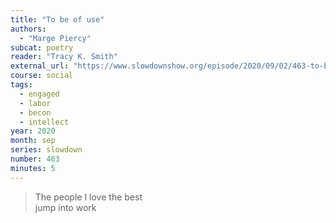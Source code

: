 ```yaml
---
title: "To be of use"
authors:
  - "Marge Piercy"
subcat: poetry
reader: "Tracy K. Smith"
external_url: "https://www.slowdownshow.org/episode/2020/09/02/463-to-be-of-use"
course: social
tags:
  - engaged
  - labor
  - becon
  - intellect
year: 2020
month: sep
series: slowdown
number: 463
minutes: 5
---
```


> The people I love the best  
jump into work
